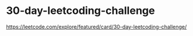 # 30-day-leetcoding-challenge
https://leetcode.com/explore/featured/card/30-day-leetcoding-challenge/
